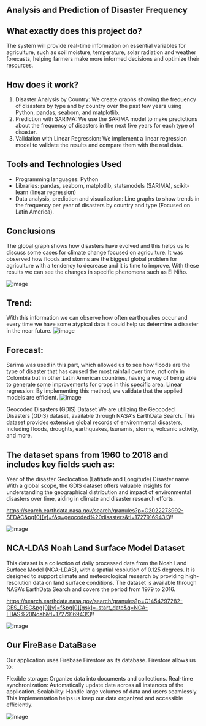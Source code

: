 ## Analysis and Prediction of Disaster Frequency

## What exactly does this project do?

The system will provide real-time information on essential variables for agriculture, such as soil moisture, temperature, solar radiation and weather forecasts, helping farmers make more informed decisions and optimize their resources.

## How does it work?
1. Disaster Analysis by Country: We create graphs showing the frequency of disasters by type and by country over the past few years using Python, pandas, seaborn, and matplotlib.
2. Prediction with SARIMA: We use the SARIMA model to make predictions about the frequency of disasters in the next five years for each type of disaster.
3. Validation with Linear Regression: We implement a linear regression model to validate the results and compare them with the real data.
   
## Tools and Technologies Used
- Programming languages: Python
- Libraries: pandas, seaborn, matplotlib, statsmodels (SARIMA), scikit-learn (linear regression)
- Data analysis, prediction and visualization: Line graphs to show trends in the frequency per year of disasters by country and type (Focused on Latin America).
  
## Conclusions
The global graph shows how disasters have evolved and this helps us to discuss some cases for climate change focused on agriculture.
It was observed how floods and storms are the biggest global problem for agriculture with a tendency to decrease and it is time to improve. With these results we can see the changes in specific phenomena such as El Niño.

![image](https://github.com/user-attachments/assets/c3cbbfe4-f4c4-47d1-96cb-44022c1bc463)


## Trend: 
With this information we can observe how often earthquakes occur and every time we have some atypical data it could help us determine a disaster in the near future.
![image](https://github.com/user-attachments/assets/0e3a5f7a-e9f3-4588-b83e-0147062844a9)

## Forecast:
Sarima was used in this part, which allowed us to see how floods are the type of disaster that has caused the most rainfall over time, not only in Colombia but in other Latin American countries, having a way of being able to generate some improvements for crops in this specific area.
Linear regression: By implementing this method, we validate that the applied models are efficient.
![image](https://github.com/user-attachments/assets/1be08282-d6cb-4322-aec6-30d6ff78ecc9)

Geocoded Disasters (GDIS) Dataset
We are utilizing the Geocoded Disasters (GDIS) dataset, available through NASA's EarthData Search. This dataset provides extensive global records of environmental disasters, including floods, droughts, earthquakes, tsunamis, storms, volcanic activity, and more.

## The dataset spans from 1960 to 2018 and includes key fields such as:
Year of the disaster
Geolocation (Latitude and Longitude)
Disaster name
With a global scope, the GDIS dataset offers valuable insights for understanding the geographical distribution and impact of environmental disasters over time, aiding in climate and disaster research efforts.

https://search.earthdata.nasa.gov/search/granules?p=C2022273992-SEDAC&pg[0][v]=f&q=geocoded%20disasters&tl=1727916943!3!!

![image](https://github.com/user-attachments/assets/c648b440-f2ec-4b33-8e41-5e1ca6885510)

## NCA-LDAS Noah Land Surface Model Dataset
This dataset is a collection of daily processed data from the Noah Land Surface Model (NCA-LDAS), with a spatial resolution of 0.125 degrees. It is designed to support climate and meteorological research by providing high-resolution data on land surface conditions. The dataset is available through NASA’s EarthData Search and covers the period from 1979 to 2016.

https://search.earthdata.nasa.gov/search/granules?p=C1454297282-GES_DISC&pg[0][v]=f&pg[0][gsk]=-start_date&q=NCA-LDAS%20Noah&tl=1727916943!3!!

![image](https://github.com/user-attachments/assets/369a190f-2fb2-499e-a39b-00296ca9dd19)

## Our FireBase DataBase

Our application uses Firebase Firestore as its database. Firestore allows us to:

Flexible storage: Organize data into documents and collections.
Real-time synchronization: Automatically update data across all instances of the application.
Scalability: Handle large volumes of data and users seamlessly.
This implementation helps us keep our data organized and accessible efficiently.

![image](https://github.com/user-attachments/assets/cef66902-d30f-4ad1-8037-70d98bdd6542)


